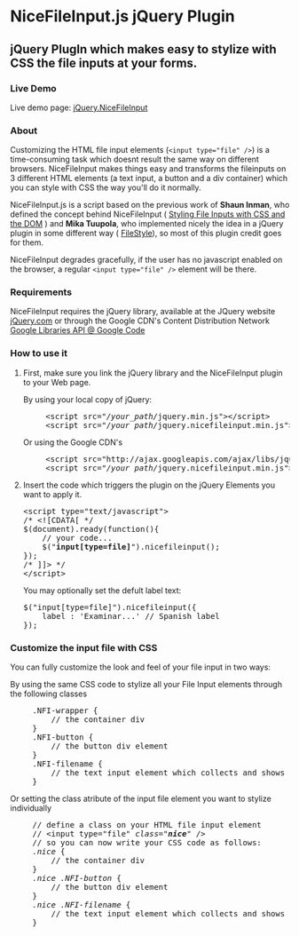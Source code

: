 <h1><strong>NiceFileInput.js</strong> jQuery Plugin</h1>
<h2>jQuery PlugIn which makes easy to stylize with CSS the file inputs at your forms.</h2>

<h3>Live Demo</h3>
<p>
Live demo page: <a href="http://moro.es/projects/jquery-nicefileinput-js/" target="_blank">jQuery.NiceFileInput</a>
</p>

<h3>About</h3>
<p>
	Customizing the HTML file input elements (<code>&lt;input type="file" /&gt;</code>) is a time-consuming
	task which doesnt result the same way on different browsers. NiceFileInput makes things easy and transforms
	the fileinputs on 3 different HTML elements (a text input, a button and a div container) which you can
	style with CSS the way you'll do it normally.
</p>
<p>
	NiceFileInput.js is a script based on the previous work of <strong>Shaun Inman</strong>, who defined the concept behind NiceFileInput
	( <a href="http://www.shauninman.com/archive/2007/09/10/styling_file_inputs_with_css_and_the_dom">Styling File Inputs with CSS and the DOM</a> )
	and <strong>Mika Tuupola</strong>, who implemented nicely the idea in a jQuery plugin in some different way
	( <a href="http://www.appelsiini.net/projects/filestyle">FileStyle</a>), so most of this plugin credit goes for them.
</p>
<p>
	NiceFileInput degrades gracefully, if the user has no javascript enabled on the browser, a regular <code>&lt;input type="file" /&gt;</code> element
	will be there.
</p>

<h3>Requirements</h3>
<p>
	NiceFileInput requires the jQuery library, available at the JQuery website
	<a href="http://jquery.com" title="jQuery Library">jQuery.com</a>
	or through the Google CDN's Content Distribution Network
	<a href="http://code.google.com/intl/es/apis/libraries/devguide.html#jquery">Google Libraries API @ Google Code</a>
</p>

<h3>How to use it</h3>
<ol>
	<li>
		<p>First, make sure you link the jQuery library and the NiceFileInput plugin to your Web page.</p>
		<dl>
			<dt>By using your local copy of jQuery:</dt>
			<dd>
				<pre>&lt;script src="<em>/your_path/</em>jquery.min.js"&gt;&lt;/script&gt;
&lt;script src="<em>/your_path/</em>jquery.nicefileinput.min.js"&gt;&lt;/script&gt;</pre>
			</dd>
			<dt>Or using the Google CDN's</dt>
			<dd>
				<pre>&lt;script src="http://ajax.googleapis.com/ajax/libs/jquery/1.7.0/jquery.min.js"&gt;&lt;/script&gt;
&lt;script src="<em>/your_path/</em>jquery.nicefileinput.min.js"&gt;&lt;/script&gt;</pre>
			</dd>
		</dl>
	</li>
	<li>
		<p>Insert the code which triggers the plugin on the jQuery Elements you want to apply it.</p>
		<pre>&lt;script type="text/javascript"&gt;
/* &lt;![CDATA[ */
$(document).ready(function(){
	// your code...
	$("<strong>input[type=file]</strong>").nicefileinput();
});
/* ]]&gt; */
&lt;/script&gt;</pre>
		<p>You may optionally set the defult label text:</p>
		<pre>$("input[type=file]").nicefileinput({
	label : 'Examinar...' // Spanish label
});</pre>
	</li>
</ol>

<h3>Customize the input file with CSS</h3>
<p>You can fully customize the look and feel of your file input in two ways:</p>
<dl>
	<dt>By using the same CSS code to stylize all your File Input elements through the following classes</dt>
	<dd>
		<pre>.NFI-wrapper {
	// the container div
}
.NFI-button {
	// the button div element
}
.NFI-filename {
	// the text input element which collects and shows the value
}</pre>
			</dd>
			<dt>Or setting the class atribute of the input file element you want to stylize individually</dt>
			<dd><pre>// define a class on your HTML file input element
// &lt;input type="file" <em>class="<strong>nice</strong>"</em> /&gt;
// so you can now write your CSS code as follows:
<em>.nice</em> {
	// the container div
}
<em>.nice .NFI-button</em> {
	// the button div element
}
<em>.nice .NFI-filename</em> {
	// the text input element which collects and shows the value
}</pre></dd>
		</dl>
